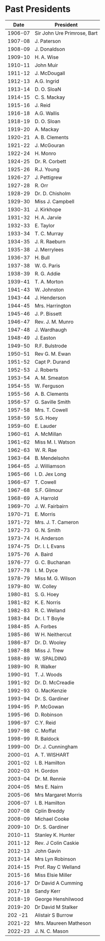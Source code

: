 # Past Presidents

Date    | President
------- | -------
1906-07 | Sir John Ure Primrose, Bart |
1907-08 | J. Paterson |
1908-09 | J. Donaldson |
1909-10 | H. A. Wise |
1910-11 | John Muir |
1911-12 | J. McDougall |
1912-13 | A.G. Ingrid |
1913-14 | D. O. SloaN |
1914-15 | C. S. Mackay |
1915-16 | J. Reid |
1916-18 | A.G. Wallis |
1918-19 | D. O. Sloan |
1919-20 | A. Mackay |
1920-21 | A. B. Clements |
1921-22 | J. McGouran |
1922-24 | H. Monro |
1924-25 | Dr. R. Corbett |
1925-26 | R.J. Young |
1926-27 | J. Pettigrew |
1927-28 | R. Orr |
1928-29 | Dr. D. Chisholm |
1929-30 | Miss J. Campbell |
1930-31 | J. Kirkhope |
1931-32 | H. A. Jarvie |
1932-33 | E. Taylor |
1933-34 | T. C. Murray    |
1934-35 | J. R. Raeburn |
1935-38 | J. Merrylees |
1936-37 | H. Bull |
1937-38 | W. G. Paris    |
1938-39 | R. G. Addie |
1939-41 | T. A. Morton |
1941-43 | W. Johnston |
1943-44 | J. Henderson |
1944-45 | Mrs. Harrington |
1945-46 | J. P. Bissett |
1946-47 | Rev. J. M. Munro |
1947-48 | J. Wardhaugh |
1948-49 | J. Easton |
1949-50 | R.F. Bulstrode |
1950-51 | Rev G. M. Ewan |
1951-52 | Capt P. Durand |
1952-53 | J. Roberts |
1953-54 | A. M. Smeaton |
1954-55 | W. Ferguson |
1955-56 | A. B. Clements |
1956-57 | G. Saville Smith |
1957-58 | Mrs. T. Cowell   |
1958-59 | S.G. Hoey   |
1959-60 | E. Lauder |
1960-61 | A. McMillan   |
1961-62 | Miss M. I. Watson |
1962-63 | W. R. Rae |
1963-64 | B. Mendelsohn |
1964-65 | J. Williamson |
1965-66 | I. D. Jex Long |
1966-67 | T. Cowell |
1967-68 | S.F. Gilmour |
1968-69 | A. Harrold |
1969-70 | J. W. Fairbairn |
1970-71 | E. Morris |
1971-72 | Mrs. J. T. Cameron |
1972-73 | G. N. Smith |
1973-74 | H. Anderson |
1974-75 | Dr. I. L Evans |
1975-76 | A. Baird |
1976-77 | G. C. Buchanan |
1977-78 | I. M. Dyce |
1978-79 | Miss M. G. Wilson |
1979-80 | W. Colley |
1980-81 | S. G. Hoey |
1981-82 | K. E. Norris |
1982-83 | R. C. Welland |
1983-84 | Dr. I. T Boyle |
1984-85 | A. Forbes |
1985-86 | W H. Neithercut |
1986-87 | Dr. D. Wooley |
1987-88 | Miss J. Trew |
1988-89 | W. SPALDING |
1989-90 | R. Walker |
1990-91 | T. J.  Woods  |
1991-92 | Dr. D. McCreadie |
1992-93 | G. MacKenzie  |
1993-94 | Dr. S. Gardiner |
1994-95 | P. McGowan |
1995-96 | D. Robinson |
1996-97 | C.Y. Reid |
1997-98 | C. Moffat |
1998-99 | R. Baldock |
1999-00 | Dr. J. Cunningham |
2000-01 | A. T. WISHART   |
2001-02 | I. B. Hamilton |
2002-03 | H. Gordon |
2003-04 | Dr. M. Rennie |
2004-05 | Mrs E. Nairn |
2005-06 | Mrs Margaret Morris   |
2006-07 | I. B. Hamilton |
2007-08 |  Cplin Breddy |
2008-09 | Michael Cooke |
2009-10 | Dr. S. Gardiner|
2010-11 | Stanley K. Hunter |
2011-12 | Rev. J Colin Caskie |
2012-13 | John Gavin |
2013-14 | Mrs Lyn Robinson |
2014-15 | Prof. Ray C Welland |
2015-16 | Miss Elsie Miller |
2016-17 | Dr David A Cumming |
2017-18 | Sandy Kerr |
2018-19 | George Henshilwood |
2019-20 | Dr David M Stalker |
202 -21 | Alistair S Burrow |
2021-22 | Mrs. Maureen Matheson|
2022-23 |J. N. C. Mason|
